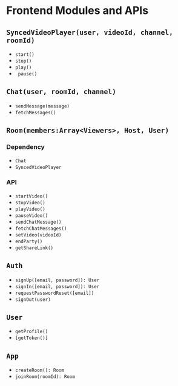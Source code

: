 # Frontend Modules and APIs

## `SyncedVideoPlayer(user, videoId, channel, roomId)`
- `start()`
- `stop()`
- `play()`
- ` pause()`

## `Chat(user, roomId, channel)`
- `sendMessage(message)`
- `fetchMessages()`

## `Room(members:Array<Viewers>, Host, User)`
### Dependency
- `Chat`
- `SyncedVideoPlayer`

### API
- `startVideo()`
- `stopVideo()`
- `playVideo()`
- `pauseVideo()`
- `sendChatMessage()`
- `fetchChatMessages()`
- `setVideo(videoId)`
- `endParty()`
- `getShareLink()`

## `Auth`
- `signUp([email, password]): User`
- `signIn([email, password]): User`
- `requestPasswordReset([email])`
- `signOut(user)`

## `User`
- `getProfile()`
- `[getToken()]`

## `App`
- `createRoom(): Room`
- `joinRoom(roomId): Room`
